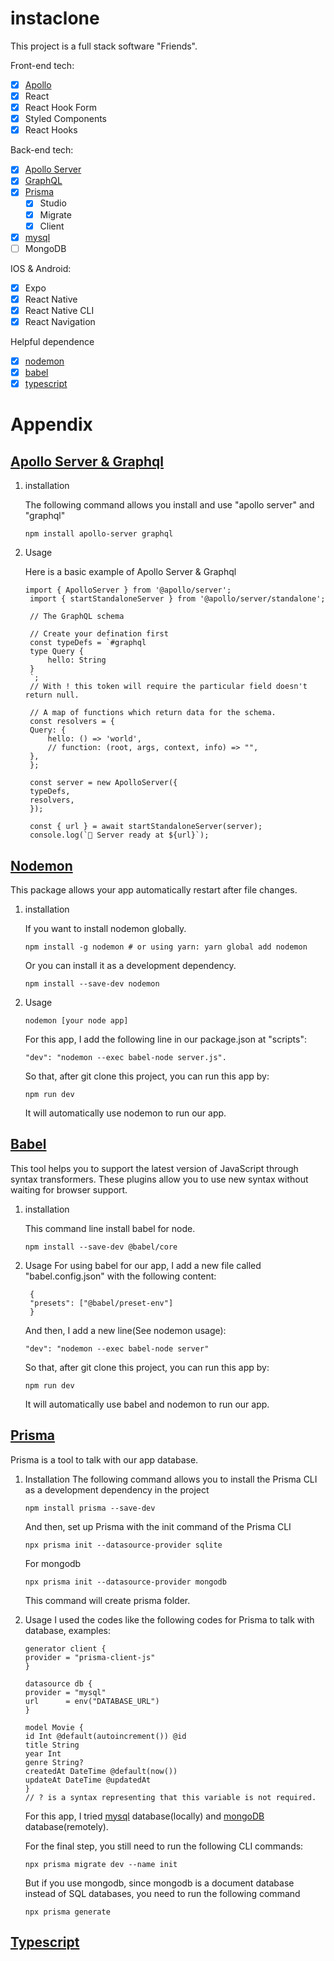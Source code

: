 # instaclone

This project is a full stack software "Friends".

Front-end tech:
- [X] [Apollo](#apollo-server--graphql)
- [X] React
- [X] React Hook Form
- [X] Styled Components
- [X] React Hooks

Back-end tech: 
- [X] [Apollo Server](#apollo-server--graphql)
- [X] [GraphQL](#apollo-server--graphql)
- [X] [Prisma](#prisma)
  - [X] Studio
  - [X] Migrate
  - [X] Client
- [X] [mysql](https://www.mysql.com/)
- [ ] MongoDB

IOS & Android: 
- [X] Expo
- [X] React Native
- [X] React Native CLI
- [X] React Navigation

Helpful dependence
- [X] [nodemon](#nodemon)
- [X] [babel](#babel)
- [X] [typescript](#typescript)
  
# Appendix

## [Apollo Server & Graphql](https://github.com/apollographql/apollo-server)

1. installation
    
    The following command allows you install and use "apollo server" and "graphql"
    ```
    npm install apollo-server graphql
    ```

2. Usage
   
   Here is a basic example of Apollo Server & Graphql
   ```
   import { ApolloServer } from '@apollo/server';
    import { startStandaloneServer } from '@apollo/server/standalone';

    // The GraphQL schema
    
    // Create your defination first
    const typeDefs = `#graphql
    type Query {
        hello: String
    }
    `;
    // With ! this token will require the particular field doesn't return null.

    // A map of functions which return data for the schema.
    const resolvers = {
    Query: {
        hello: () => 'world',
        // function: (root, args, context, info) => "",
    },
    };

    const server = new ApolloServer({
    typeDefs,
    resolvers,
    });

    const { url } = await startStandaloneServer(server);
    console.log(`🚀 Server ready at ${url}`);
   ```

## [Nodemon](https://www.npmjs.com/package/nodemon)
This package allows your app automatically restart after file changes.

1. installation
   
   If you want to install nodemon globally.
   ```
   npm install -g nodemon # or using yarn: yarn global add nodemon
   ```
   
   Or you can install it as a development dependency.
   ```
   npm install --save-dev nodemon
   ```

2. Usage
    ```
    nodemon [your node app]
    ```

    For this app, I add the following line in our package.json at "scripts":
    ```
    "dev": "nodemon --exec babel-node server.js". 
    ```
    So that, after git clone this project, you can run this app by:
    ```
    npm run dev
    ```
    It will automatically use nodemon to run our app.

## [Babel](https://babeljs.io/)

This tool helps you to support the latest version of JavaScript through syntax transformers. These plugins allow you to use new syntax without waiting for browser support.

1. installation
   
   This command line install babel for node.
   ```
   npm install --save-dev @babel/core
   ```

2. Usage
   For using babel for our app, I add a new file called "babel.config.json" with the following content:
   ```
    {
    "presets": ["@babel/preset-env"]
    }
   ```

   And then, I add a new line(See nodemon usage):
   ```
   "dev": "nodemon --exec babel-node server" 
   ```
   So that, after git clone this project, you can run this app by:
    ```
    npm run dev
    ```
    It will automatically use babel and nodemon to run our app.

## [Prisma](https://www.prisma.io/)
Prisma is a tool to talk with our app database.

1. Installation
   The following command allows you to install the Prisma CLI as a development dependency in the project
   ```
   npm install prisma --save-dev
   ```
   And then, set up Prisma with the init command of the Prisma CLI
   ```
   npx prisma init --datasource-provider sqlite
   ```
   For mongodb
   ```
   npx prisma init --datasource-provider mongodb
   ```
   This command will create prisma folder.

2. Usage
    I used the codes like the following codes for Prisma to talk with database, examples:
    ```
    generator client {
    provider = "prisma-client-js"
    }

    datasource db {
    provider = "mysql"
    url      = env("DATABASE_URL")
    }

    model Movie {
    id Int @default(autoincrement()) @id
    title String
    year Int
    genre String?
    createdAt DateTime @default(now())
    updateAt DateTime @updatedAt
    }
    // ? is a syntax representing that this variable is not required.
    ```
    For this app, I tried [mysql](https://www.mysql.com/) database(locally) and [mongoDB](https://www.mongodb.com/) database(remotely).

    For the final step, you still need to run the following CLI commands:

    ```
    npx prisma migrate dev --name init
    ```
    But if you use mongodb, since mongodb is a document database instead of SQL databases, you need to run the following command
    ```
    npx prisma generate
    ```

## [Typescript](https://www.typescriptlang.org/)
